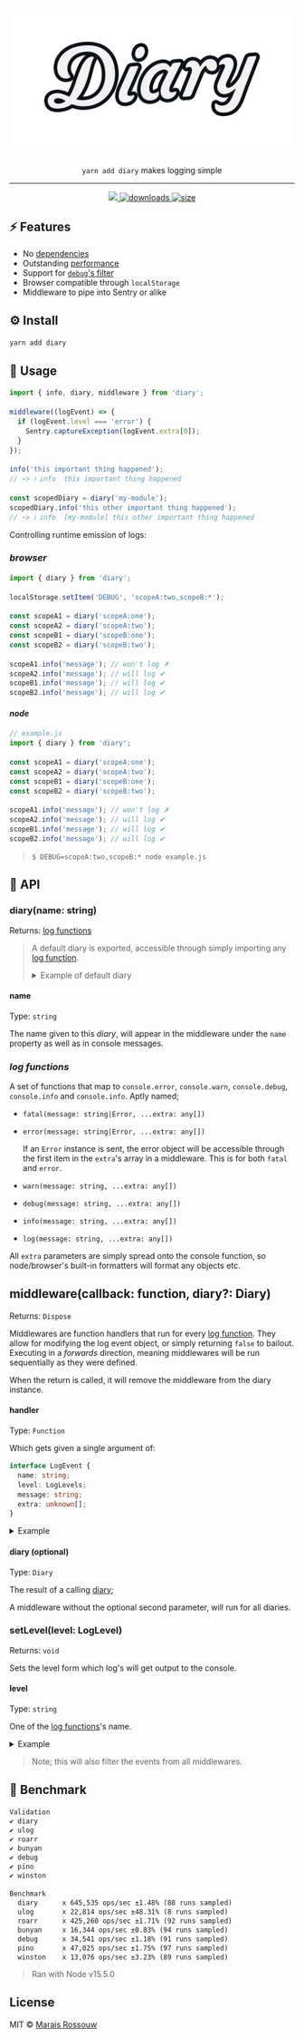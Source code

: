 <div align="center">
	<h1><img src="./shots/logo.png" alt="diary"/></h1>
	<p align="center"><code>yarn add diary</code> makes logging simple</p>
	<hr />
	<span>
		<a href="https://github.com/maraisr/diary/actions?query=workflow:CI+branch:main">
			<img src="https://github.com/maraisr/diary/workflows/CI/badge.svg?query=branch:main"/>
		</a>
		<a href="https://npm.im/diary">
			<img src="https://badgen.net/npm/dm/diary" alt="downloads"/>
		</a>
		<a href="https://bundlephobia.com/result?p=diary">
			<img src="https://badgen.net/bundlephobia/minzip/diary" alt="size"/>
		</a>
	</span>
</div>

## ⚡ Features

- No [dependencies](https://npm.anvaka.com/#/view/2d/diary)
- Outstanding [performance](#-benchmark)
- Support for [`debug`'s filter](https://www.npmjs.com/package/debug#wildcards)
- Browser compatible through `localStorage`
- Middleware to pipe into Sentry or alike

## ⚙️ Install

```sh
yarn add diary
```

## 🚀 Usage

```ts
import { info, diary, middleware } from 'diary';

middleware((logEvent) => {
  if (logEvent.level === 'error') {
    Sentry.captureException(logEvent.extra[0]);
  }
});

info('this important thing happened');
// ~> ℹ info  this important thing happened

const scopedDiary = diary('my-module');
scopedDiary.info('this other important thing happened');
// ~> ℹ info  [my-module] this other important thing happened
```

Controlling runtime emission of logs:

### _browser_

```ts
import { diary } from 'diary';

localStorage.setItem('DEBUG', 'scopeA:two,scopeB:*');

const scopeA1 = diary('scopeA:one');
const scopeA2 = diary('scopeA:two');
const scopeB1 = diary('scopeB:one');
const scopeB2 = diary('scopeB:two');

scopeA1.info('message'); // won't log ✗
scopeA2.info('message'); // will log ✔
scopeB1.info('message'); // will log ✔
scopeB2.info('message'); // will log ✔
```

#### _node_

```ts
// example.js
import { diary } from 'diary';

const scopeA1 = diary('scopeA:one');
const scopeA2 = diary('scopeA:two');
const scopeB1 = diary('scopeB:one');
const scopeB2 = diary('scopeB:two');

scopeA1.info('message'); // won't log ✗
scopeA2.info('message'); // will log ✔
scopeB1.info('message'); // will log ✔
scopeB2.info('message'); // will log ✔
```

> `$ DEBUG=scopeA:two,scopeB:* node example.js`

## 🔎 API

### diary(name: string)

Returns: [log functions](#log-functions)

> A default diary is exported, accessible through simply importing any
> [log function](#log-functions).
>
> <details>
> <summary>Example of default diary</summary>
>
> ```ts
> import { info } from 'diary';
>
> info("i'll be logged under the default diary");
> ```
>
> </details>

#### name

Type: `string`

The name given to this _diary_, will appear in the middleware under the `name`
property as well as in console messages.

### _log functions_

A set of functions that map to `console.error`, `console.warn`, `console.debug`,
`console.info` and `console.info`. Aptly named;

- `fatal(message: string|Error, ...extra: any[])`
- `error(message: string|Error, ...extra: any[])`

  If an `Error` instance is sent, the error object will be accessible through
  the first item in the `extra`'s array in a middleware. This is for both
  `fatal` and `error`.

- `warn(message: string, ...extra: any[])`
- `debug(message: string, ...extra: any[])`
- `info(message: string, ...extra: any[])`
- `log(message: string, ...extra: any[])`

All `extra` parameters are simply spread onto the console function, so
node/browser's built-in formatters will format any objects etc.

## middleware(callback: function, diary?: Diary)

Returns: `Dispose`

Middlewares are function handlers that run for every
[log function](#log-functions). They allow for modifying the log event object,
or simply returning `false` to bailout. Executing in a _forwards_ direction,
meaning middlewares will be run sequentially as they were defined.

When the return is called, it will remove the middleware from the diary
instance.

#### handler

Type: `Function`

Which gets given a single argument of:

```ts
interface LogEvent {
  name: string;
  level: LogLevels;
  message: string;
  extra: unknown[];
}
```

<details>
<summary>Example</summary>

```ts
import { middleware, info } from 'diary';

middleware((logEvent) => {
  if (logEvent.level === 'error') {
    fetch('/api/errors', {
      method: 'POST',
      body: JSON.stringify({ error: logEvent.extra[0] }),
    });
  }
});

info('something informative');
```

> This method isn't a Promise, so won't be awaited. It's a fire and forget kinda
> deal.

</details>

#### diary (optional)

Type: `Diary`

The result of a calling [diary](#diary-name-string);

A middleware without the optional second parameter, will run for all diaries.

### setLevel(level: LogLevel)

Returns: `void`

Sets the level form which log's will get output to the console.

#### level

Type: `string`

One of the [log functions](#log-functions)'s name.

<details>
<summary>Example</summary>

```ts
import { setLevel, info } from 'diary';
setLevel('error');

info('something informative');
```

</details>

> Note; this will also filter the events from all middlewares.

## 💨 Benchmark

```
Validation
✔ diary
✔ ulog
✔ roarr
✔ bunyan
✔ debug
✔ pino
✔ winston

Benchmark
  diary      x 645,535 ops/sec ±1.48% (88 runs sampled)
  ulog       x 22,814 ops/sec ±48.31% (8 runs sampled)
  roarr      x 425,260 ops/sec ±1.71% (92 runs sampled)
  bunyan     x 16,344 ops/sec ±0.83% (94 runs sampled)
  debug      x 34,541 ops/sec ±1.18% (91 runs sampled)
  pino       x 47,025 ops/sec ±1.75% (97 runs sampled)
  winston    x 13,076 ops/sec ±3.23% (89 runs sampled)
```

> Ran with Node v15.5.0

## License

MIT © [Marais Rossouw](https://marais.io)
